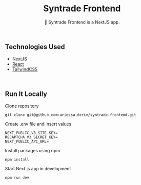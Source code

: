 <h1 align="center">Syntrade Frontend</h1>

<p align="center">  
🌼 Syntrade Frontend is a NextJS app</a>.
</p>
</br>

## Technologies Used

- [NextJS](https://nextjs.org/)
- [React](https://reactjs.org/)
- [TailwindCSS](https://tailwindcss.com/)

</br>

## Run It Locally

Clone repository

```
git clone git@github.com:ariessa-deriv/syntrade-frontend.git
```

Create .env file and insert values

```
NEXT_PUBLIC_V3_SITE_KEY=
RECAPTCHA_V3_SECRET_KEY=
NEXT_PUBLIC_API_URL=
```

Install packages using npm

```
npm install
```

Start Next.js app in development

```
npm run dev
```

</br>
